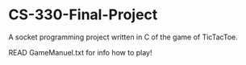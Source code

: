 # CS-330-Final-Project

A socket programming project written in C of the game of TicTacToe.

READ GameManuel.txt for info how to play!
